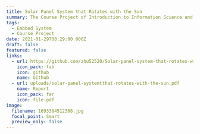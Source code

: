 ```yaml
---
title: Solar Panel System that Rotates with the Sun
summary: The Course Project of Introduction to Information Science and Technology.
tags:
  - Embbed System
  - Course Project
date: 2021-01-29T08:29:00.000Z
draft: false
featured: false
links:
  - url: https://github.com/zhu52520/Solar-panel-system-that-rotates-with-the-sun
    icon_pack: fab
    icon: github
    name: Github
  - url: uploads/solar-panel-systemtthat-rotates-with-the-sun.pdf
    name: Report
    icon_pack: far
    icon: file-pdf
image:
  filename: 1693384512368.jpg
  focal_point: Smart
  preview_only: false
---
```

